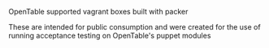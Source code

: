 OpenTable supported vagrant boxes built with packer

These are intended for public consumption and were created for the use of running acceptance testing on OpenTable's puppet modules